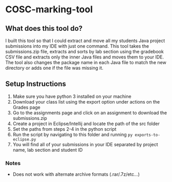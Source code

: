 # COSC-marking-tool

## What does this tool do?

I built this tool so that I could extract and move all my students Java project submissions into my IDE with just one command. This tool takes the submissions.zip file, extracts and sorts by lab section using the gradebook CSV file and extracts only the inner Java files and moves them to your IDE. The tool also changes the package name in each Java file to match the new directory or adds one if the file was missing it.

## Setup Instructions

1. Make sure you have python 3 installed on your machine
2. Download your class list using the export option under actions on the Grades page
3. Go to the assignments page and click on an assignment to download the submissions.zip
4. Create a project in Eclipse/Intellij and locate the path of the src folder
5. Set the paths from steps 2-4 in the python script
6. Run the script by navigating to this folder and running `py exports-to-eclipse.py`
7. You will find all of your submissions in your IDE separated by project name, lab section and student ID

### Notes

- Does not work with alternate archive formats (.rar/.7z/etc...)
